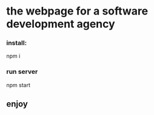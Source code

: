 # the webpage for a software development agency
### install:

npm i

### run server

npm start

## enjoy
